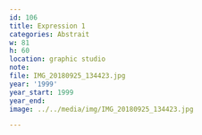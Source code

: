 ```yaml
---
id: 106
title: Expression 1
categories: Abstrait
w: 81
h: 60
location: graphic studio
note:
file: IMG_20180925_134423.jpg
year: '1999'
year_start: 1999
year_end:
image: ../../media/img/IMG_20180925_134423.jpg

---
```

